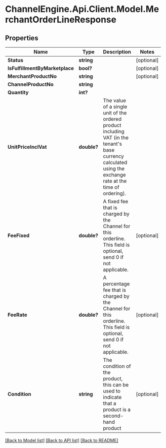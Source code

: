 # ChannelEngine.Api.Client.Model.MerchantOrderLineResponse
## Properties

Name | Type | Description | Notes
------------ | ------------- | ------------- | -------------
**Status** | **string** |  | [optional] 
**IsFulfillmentByMarketplace** | **bool?** |  | [optional] 
**MerchantProductNo** | **string** |  | [optional] 
**ChannelProductNo** | **string** |  | 
**Quantity** | **int?** |  | 
**UnitPriceInclVat** | **double?** | The value of a single unit of the ordered product including VAT  (in the tenant&#39;s base currency calculated using the exchange rate at the time of ordering). | 
**FeeFixed** | **double?** | A fixed fee that is charged by the Channel for this orderline.  This field is optional, send 0 if not applicable. | [optional] 
**FeeRate** | **double?** | A percentage fee that is charged by the Channel for this orderline.  This field is optional, send 0 if not applicable. | [optional] 
**Condition** | **string** | The condition of the product, this can be used to indicate that a product is a second-hand product | [optional] 

[[Back to Model list]](../README.md#documentation-for-models) [[Back to API list]](../README.md#documentation-for-api-endpoints) [[Back to README]](../README.md)

